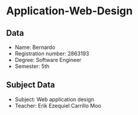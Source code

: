 # Application-Web-Design

## Data
- Name: Bernardo
- Registration number: 2863193
- Degree: Software Engineer
- Semester: 5th

## Subject Data
- Subject: Web application design
- Teacher: Erik Ezequiel Carrillo Moo